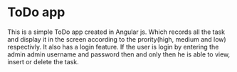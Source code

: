 # ToDo app
This is a simple ToDo app created in Angular js. Which records all the task and display it in the screen according to the prority(high, medium and low) respectivly. It also has a login feature. If the user is login by entering the admin admin username and password then and only then he is able to view, insert or delete the task.
